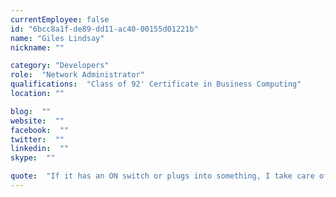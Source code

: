 ```yaml
---
currentEmployee: false
id: "6bcc8a1f-de89-dd11-ac40-00155d01221b"
name: "Giles Lindsay"
nickname: ""

category: "Developers"
role:  "Network Administrator"
qualifications:  "Class of 92' Certificate in Business Computing"
location: ""

blog:  ""
website:  ""
facebook:  ""
twitter:  ""
linkedin:  ""
skype:  ""

quote:  "If it has an ON switch or plugs into something, I take care of it !"
---
```


